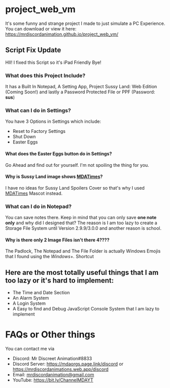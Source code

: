 # project_web_vm
It's some funny and strange project I made to just simulate a PC Experience.
You can download or view it here: https://mrdiscordanimation.github.io/project_web_vm/
## Script Fix Update
HII! I fixed this Script so it's iPad Friendly Bye!
### What does this Project Include?
It has a Built In Notepad, A Setting App, Project Sussy Land: Web Edition (Coming Soon!) and lastly a Password Protected File or PPF (Password: **sus**)
### What can I do in Settings?
You have 3 Options in Settings which include:
- Reset to Factory Settings
- Shut Down
- Easter Eggs
#### What does the Easter Eggs button do in Settings?
Go Ahead and find out for yourself. I'm not spoiling the thing for you.
#### Why is Sussy Land image shows [MDATimes](https://cdn.mrdiscord.repl.co/mdatimes.html)?
I have no ideas for Sussy Land Spoilers Cover so that's why I used [MDATimes](https://cdn.mrdiscord.repl.co/mdatimes.html) Mascot instead.
### What can I do in Notepad?
You can save notes there. Keep in mind that you can only save **one note only** and why did I designed that?
The reason is I am too lazy to create a Storage File System until Version 2.9.9/3.0.0 and another reason is school.
#### Why is there only 2 Image Files isn't there 4????
The Padlock, The Notepad and The File Folder is actually Windows Emojis that I found using the *Windows*+*.* Shortcut

## Here are the most totally useful things that I am too lazy or it's hard to implement:
- The Time and Date Section
- An Alarm System
- A Login System
- A Easy to find and Debug JavaScript Console System that I am lazy to implement

# FAQs or Other things
You can contact me via
- Discord: Mr Discreet Animation#8833
- Discord Server: https://mdaorgs.page.link/discord or https://mrdiscordanimations.web.app/discord
- Email: mrdiscordanimation@gmail.com
- YouTube: https://bit.ly/ChannelMDAYT
